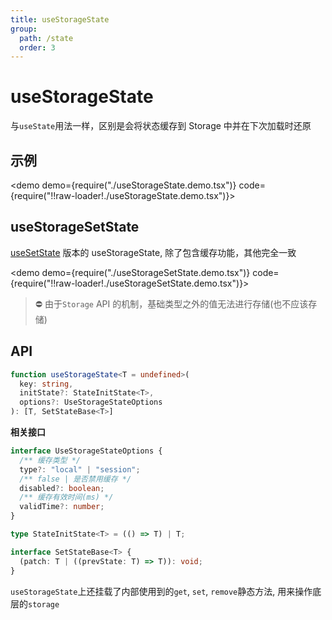 ```yaml
---
title: useStorageState
group:
  path: /state
  order: 3
---
```


# useStorageState

与`useState`用法一样，区别是会将状态缓存到 Storage 中并在下次加载时还原

## 示例

<demo demo={require("./useStorageState.demo.tsx")} code={require("!!raw-loader!./useStorageState.demo.tsx")}></demo>


## useStorageSetState

[useSetState](/hooks/state/use-set-state) 版本的 useStorageState, 除了包含缓存功能，其他完全一致

<demo demo={require("./useStorageSetState.demo.tsx")} code={require("!!raw-loader!./useStorageSetState.demo.tsx")}></demo>

> ⛔ 由于`Storage` API 的机制，基础类型之外的值无法进行存储(也不应该存储)

## API

```ts
function useStorageState<T = undefined>(
  key: string,
  initState?: StateInitState<T>,
  options?: UseStorageStateOptions
): [T, SetStateBase<T>]
```

**相关接口**

```ts
interface UseStorageStateOptions {
  /** 缓存类型 */
  type?: "local" | "session";
  /** false | 是否禁用缓存 */
  disabled?: boolean;
  /** 缓存有效时间(ms) */
  validTime?: number;
}

type StateInitState<T> = (() => T) | T;

interface SetStateBase<T> {
  (patch: T | ((prevState: T) => T)): void;
}
```

`useStorageState`上还挂载了内部使用到的`get`, `set`, `remove`静态方法, 用来操作底层的`storage`
